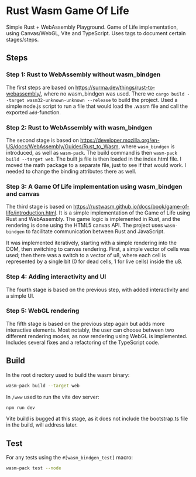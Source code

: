 # Rust Wasm Game Of Life

Simple Rust + WebAssembly Playground. 
Game of Life implementation, using Canvas/WebGL, Vite and TypeScript.
Uses tags to document certain stages/steps.

## Steps

### Step 1: Rust to WebAssembly without wasm_bindgen
The first steps are based on https://surma.dev/things/rust-to-webassembly/, where no wasm_bindgen was used. There we
``cargo build --target wasm32-unknown-unknown --release`` to build the project. Used a simple node.js script to
run a file that would load the .wasm file and call the exported `add`-function.

### Step 2: Rust to WebAssembly with wasm_bindgen
The second stage is based on https://developer.mozilla.org/en-US/docs/WebAssembly/Guides/Rust_to_Wasm, where 
`wasm_bindgen` is introduced, as well as `wasm-pack`. The build command is then ``wasm-pack build --target web``.
The built js file is then loaded in the index.html file. I moved the math package to a separate file, just to see if
that would work. I needed to change the binding attributes there as well.

### Step 3: A Game Of Life implementation using wasm_bindgen and canvas
The third stage is based on https://rustwasm.github.io/docs/book/game-of-life/introduction.html. It is a simple 
implementation of the Game of Life using Rust and WebAssembly. The game logic is implemented in Rust, and the rendering
is done using the HTML5 canvas API. The project uses `wasm-bindgen` to facilitate communication between Rust and 
JavaScript. 

It was implemented iteratively, starting with a simple rendering into the DOM, then switching to canvas rendering.
First, a simple vector of cells was used; then there was a switch to a vector of u8, where each cell is represented
by a single bit (0 for dead cells, 1 for live cells) inside the u8.

### Step 4: Adding interactivity and UI
The fourth stage is based on the previous step, with added interactivity and a simple UI.

### Step 5: WebGL rendering
The fifth stage is based on the previous step again but adds more interactive elements. 
Most notably, the user can choose between two different rendering modes, as now rendering using WebGL is implemented.
Includes several fixes and a refactoring of the TypeScript code.

## Build

In the root directory used to build the wasm binary:
```bash
wasm-pack build --target web
```

In `/www` used to run the vite dev server:

```bash
npm run dev
```

Vite build is bugged at this stage, as it does not include the bootstrap.ts file in the build, will address later.

## Test

For any tests using the `#[wasm_bindgen_test]` macro:

```bash
wasm-pack test --node
```
